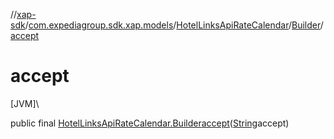 //[xap-sdk](../../../../index.md)/[com.expediagroup.sdk.xap.models](../../index.md)/[HotelLinksApiRateCalendar](../index.md)/[Builder](index.md)/[accept](accept.md)

# accept

[JVM]\

public final [HotelLinksApiRateCalendar.Builder](index.md)[accept](accept.md)([String](https://docs.oracle.com/javase/8/docs/api/java/lang/String.html)accept)
